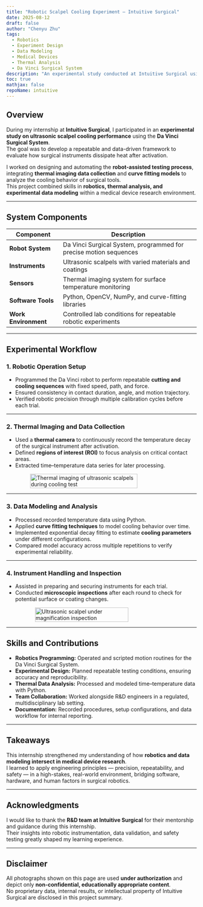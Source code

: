 ```yaml
---
title: "Robotic Scalpel Cooling Experiment – Intuitive Surgical"
date: 2025-08-12
draft: false
author: "Chenyu Zhu"
tags:
  - Robotics
  - Experiment Design
  - Data Modeling
  - Medical Devices
  - Thermal Analysis
  - Da Vinci Surgical System
description: "An experimental study conducted at Intuitive Surgical using the Da Vinci Surgical System to analyze the cooling behavior of ultrasonic scalpels through robotic automation and thermal imaging."
toc: true
mathjax: false
repoName: intuitive
---
```


## Overview

During my internship at **Intuitive Surgical**, I participated in an **experimental study on ultrasonic scalpel cooling performance** using the **Da Vinci Surgical System**.  
The goal was to develop a repeatable and data-driven framework to evaluate how surgical instruments dissipate heat after activation.

I worked on designing and automating the **robot-assisted testing process**, integrating **thermal imaging data collection** and **curve fitting models** to analyze the cooling behavior of surgical tools.  
This project combined skills in **robotics, thermal analysis, and experimental data modeling** within a medical device research environment.

---

## System Components

| Component | Description |
|------------|-------------|
| **Robot System** | Da Vinci Surgical System, programmed for precise motion sequences |
| **Instruments** | Ultrasonic scalpels with varied materials and coatings |
| **Sensors** | Thermal imaging system for surface temperature monitoring |
| **Software Tools** | Python, OpenCV, NumPy, and curve-fitting libraries |
| **Work Environment** | Controlled lab conditions for repeatable robotic experiments |

---

## Experimental Workflow

### 1. Robotic Operation Setup
- Programmed the Da Vinci robot to perform repeatable **cutting and cooling sequences** with fixed speed, path, and force.  
- Ensured consistency in contact duration, angle, and motion trajectory.  
- Verified robotic precision through multiple calibration cycles before each trial.

---

### 2. Thermal Imaging and Data Collection
- Used a **thermal camera** to continuously record the temperature decay of the surgical instrument after activation.  
- Defined **regions of interest (ROI)** to focus analysis on critical contact areas.  
- Extracted time–temperature data series for later processing.

<div style="display:flex; justify-content:center;">
  <img src="/images/internships/intuitive/da_vinci_cooling_test.png" width="75%" alt="Thermal imaging of ultrasonic scalpels during cooling test">
</div>

---

### 3. Data Modeling and Analysis
- Processed recorded temperature data using Python.  
- Applied **curve fitting techniques** to model cooling behavior over time.  
- Implemented exponential decay fitting to estimate **cooling parameters** under different configurations.  
- Compared model accuracy across multiple repetitions to verify experimental reliability.

---

### 4. Instrument Handling and Inspection
- Assisted in preparing and securing instruments for each trial.  
- Conducted **microscopic inspections** after each round to check for potential surface or coating changes.  

<div style="display:flex; justify-content:center;">
  <img src="/images/internships/intuitive/scalpel.png" width="70%" alt="Ultrasonic scalpel under magnification inspection">
</div>

---

## Skills and Contributions

- **Robotics Programming:** Operated and scripted motion routines for the Da Vinci Surgical System.  
- **Experimental Design:** Planned repeatable testing conditions, ensuring accuracy and reproducibility.  
- **Thermal Data Analysis:** Processed and modeled time–temperature data with Python.  
- **Team Collaboration:** Worked alongside R&D engineers in a regulated, multidisciplinary lab setting.  
- **Documentation:** Recorded procedures, setup configurations, and data workflow for internal reporting.

---

## Takeaways

This internship strengthened my understanding of how **robotics and data modeling intersect in medical device research**.  
I learned to apply engineering principles — precision, repeatability, and safety — in a high-stakes, real-world environment, bridging software, hardware, and human factors in surgical robotics.

---

## Acknowledgments

I would like to thank the **R&D team at Intuitive Surgical** for their mentorship and guidance during this internship.  
Their insights into robotic instrumentation, data validation, and safety testing greatly shaped my learning experience.

---

## Disclaimer

All photographs shown on this page are used **under authorization** and depict only **non-confidential, educationally appropriate content**.  
No proprietary data, internal results, or intellectual property of Intuitive Surgical are disclosed in this project summary.
